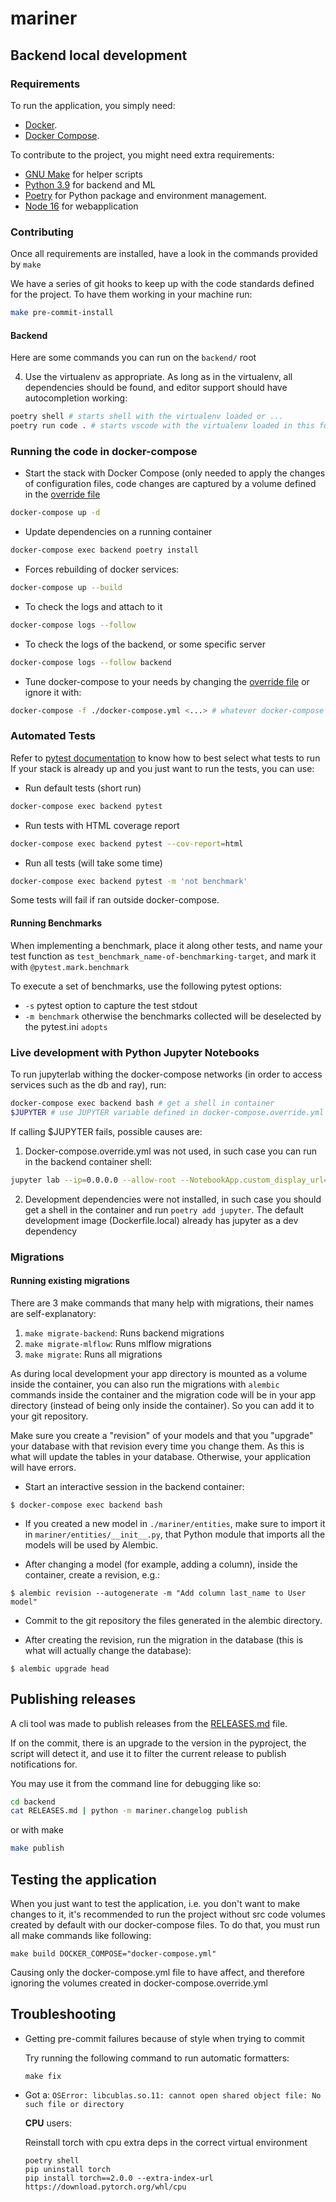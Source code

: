 # mariner

## Backend local development

### Requirements

To run the application, you simply need:

- [Docker](https://www.docker.com/).
- [Docker Compose](https://docs.docker.com/compose/install/).

To contribute to the project, you might need extra requirements:

- [GNU Make](https://www.gnu.org/software/make/) for helper scripts
- [Python 3.9](https://www.python.org/downloads/) for backend and ML
- [Poetry](https://python-poetry.org/) for Python package and environment management.
- [Node 16](https://nodejs.org/en/download) for webapplication

### Contributing

Once all requirements are installed, have a look in the commands provided by `make`

We have a series of git hooks to keep up with the code standards defined for the project.
To have them working in your machine run:

```bash
make pre-commit-install
```

#### Backend

Here are some commands you can run on the `backend/` root

4. Use the virtualenv as appropriate. As long as in the virtualenv, all dependencies should be found, and editor support should have autocompletion working:

```bash
poetry shell # starts shell with the virtualenv loaded or ...
poetry run code . # starts vscode with the virtualenv loaded in this folder
```

### Running the code in docker-compose

- Start the stack with Docker Compose (only needed to apply the changes of configuration files, code changes are captured by a volume defined in the [override file](./docker-compose.override.yml)

```bash
docker-compose up -d
```

- Update dependencies on a running container

```bash
docker-compose exec backend poetry install
```

- Forces rebuilding of docker services:

```bash
docker-compose up --build
```

- To check the logs and attach to it

```bash
docker-compose logs --follow
```

- To check the logs of the backend, or some specific server

```bash
docker-compose logs --follow backend
```

- Tune docker-compose to your needs by changing the [override file](./docker-compose.override.yml) or ignore it with:

```bash
docker-compose -f ./docker-compose.yml <...> # whatever docker-compose commad you'd like to run without being overwritten by override file
```

### Automated Tests

Refer to [pytest documentation](https://docs.pytest.org/en/7.2.x/) to know how to best select what tests to run
If your stack is already up and you just want to run the tests, you can use:

- Run default tests (short run)

```bash
docker-compose exec backend pytest
```

- Run tests with HTML coverage report

```bash
docker-compose exec backend pytest --cov-report=html
```

- Run all tests (will take some time)

```bash
docker-compose exec backend pytest -m 'not benchmark'
```

Some tests will fail if ran outside docker-compose.

#### Running Benchmarks

When implementing a benchmark, place it along other tests, and name your test function as `test_benchmark_name-of-benchmarking-target`, and mark it with `@pytest.mark.benchmark`

To execute a set of benchmarks, use the following pytest options:

- `-s` pytest option to capture the test stdout
- `-m benchmark` otherwise the benchmarks collected will be deselected by the pytest.ini `adopts`

### Live development with Python Jupyter Notebooks

To run jupyterlab withing the docker-compose networks (in order to access services such as the db and ray), run:

```bash
docker-compose exec backend bash # get a shell in container
$JUPYTER # use JUPYTER variable defined in docker-compose.override.yml
```

If calling $JUPYTER fails, possible causes are:

1. Docker-compose.override.yml was not used, in such case you can run in the backend container shell:

```bash
jupyter lab --ip=0.0.0.0 --allow-root --NotebookApp.custom_display_url=http://127.0.0.1:8888
```

2. Development dependencies were not installed, in such case you should
   get a shell in the container and run `poetry add jupyter`. The default
   development image (Dockerfile.local) already has jupyter as a dev dependency

### Migrations

#### Running existing migrations

There are 3 make commands that many help with migrations, their names are self-explanatory:

1. `make migrate-backend`: Runs backend migrations
1. `make migrate-mlflow`: Runs mlflow migrations
1. `make migrate`: Runs all migrations

As during local development your app directory is mounted as a volume inside the container, you can also run the migrations with `alembic` commands inside the container and the migration code will be in your app directory (instead of being only inside the container). So you can add it to your git repository.

Make sure you create a "revision" of your models and that you "upgrade" your database with that revision every time you change them. As this is what will update the tables in your database. Otherwise, your application will have errors.

- Start an interactive session in the backend container:

```console
$ docker-compose exec backend bash
```

- If you created a new model in `./mariner/entities`, make sure to import it in `mariner/entities/__init__.py`, that Python module that imports all the models will be used by Alembic.

- After changing a model (for example, adding a column), inside the container, create a revision, e.g.:

```console
$ alembic revision --autogenerate -m "Add column last_name to User model"
```

- Commit to the git repository the files generated in the alembic directory.

- After creating the revision, run the migration in the database (this is what will actually change the database):

```console
$ alembic upgrade head
```

## Publishing releases

A cli tool was made to publish releases from the [RELEASES.md](./RELEASES.md) file.

If on the commit, there is an upgrade to the version in the pyproject, the script will
detect it, and use it to filter the current release to publish notifications for.

You may use it from the command line for debugging like so:

```bash
cd backend
cat RELEASES.md | python -m mariner.changelog publish
```

or with make

```bash
make publish
```

## Testing the application

When you just want to test the application, i.e. you don't want to make changes to it, it's
recommended to run the project without src code volumes created by default with our docker-compose
files. To do that, you must run all make commands like following:

```console
make build DOCKER_COMPOSE="docker-compose.yml"
```
Causing only the docker-compose.yml file to have affect, and therefore ignoring the volumes created in docker-compose.override.yml

## Troubleshooting
- Getting pre-commit failures because of style when trying to commit

  Try running the following command to run automatic formatters:
  ```console
  make fix
  ```
- Got a: `OSError: libcublas.so.11: cannot open shared object file: No such file or directory`

  **CPU** users:

  Reinstall torch with cpu extra deps in the correct virtual environment

  ```
  poetry shell
  pip uninstall torch
  pip install torch==2.0.0 --extra-index-url https://download.pytorch.org/whl/cpu
  ```
